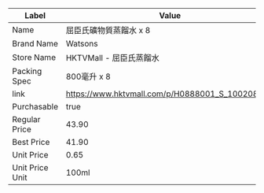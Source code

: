 | Label           | Value                                           |
| --------------- | ----------------------------------------------- |
| Name            | 屈臣氏礦物質蒸餾水 x 8                                   |
| Brand Name      | Watsons                                         |
| Store Name      | HKTVMall - 屈臣氏蒸餾水                               |
| Packing Spec    | 800毫升 x 8                                       |
| link            | https://www.hktvmall.com/p/H0888001_S_10020859G |
| Purchasable     | true                                            |
| Regular Price   | 43.90                                           |
| Best Price      | 41.90                                           |
| Unit Price      | 0.65                                            |
| Unit Price Unit | 100ml                                           |
